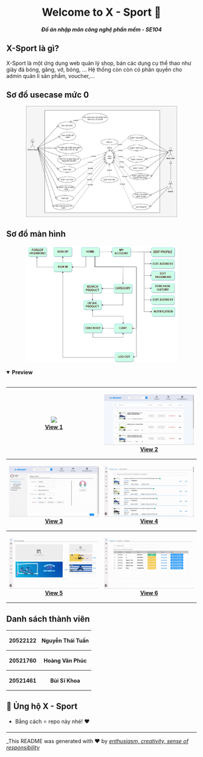 <h1 align="center">Welcome to X - Sport 👋</h1>
<h5 align="center"> Đồ án nhập môn công nghệ phần mềm - SE104 </h5>

##  X-Sport là gì?
X-Sport là một ứng dụng web quản lý shop, bán các dụng cụ thể thao như giày đá bóng, găng, vớ, bóng, ... Hệ thống còn còn có phân quyền cho admin quản lí sản phẩm, voucher,...

##  Sơ đồ usecase mức 0
<p align="center">
  <img width="400" src="https://github.com/bskhoa/resource/blob/main/x-sport/img/01_usecase_level_0.png"/>
  
</p>

##  Sơ đồ màn hình
<p align="center">
  <img width="400" src="https://github.com/bskhoa/resource/blob/main/x-sport/img/02_sodolienketmanhinh.png"/>
  
</p>
<details open>
<summary><strong>Preview</strong></summary> <br>
<table style="width:100%">
<tr>
    <th> <p align="center">
       <img src="https://github.com/bskhoa/resource/blob/main/x-sport/gif/01.gif"><br>
       <a href="https://github.com/bskhoa/Clothnest">View 1</a>
    </p> </th>
    <th> <p align="center">
       <img src="https://github.com/bskhoa/resource/blob/main/x-sport/gif/02.gif"><br>
       <a href="https://github.com/bskhoa/Clothnest">View 2</a>
    </p> </th>
</tr>
<tr>
    <th> <p align="center">
       <img src="https://github.com/bskhoa/resource/blob/main/x-sport/gif/03.gif"><br>
       <a href="https://github.com/bskhoa/Clothnest">View 3</a>
    </p> </th>    
    <th> <p align="center">
       <img src="https://github.com/bskhoa/resource/blob/main/x-sport/gif/04.gif"><br>
       <a href="https://github.com/bskhoa/Clothnest">View 4</a>
    </p> </th>
 </tr>
 <tr>
    <th> <p align="center">
       <img src="https://github.com/bskhoa/resource/blob/main/x-sport/gif/05.gif"><br>
       <a href="https://github.com/bskhoa/Clothnest">View 5</a>
    </p> </th>    
    <th> <p align="center">
       <img src="https://github.com/bskhoa/resource/blob/main/x-sport/gif/06.gif"><br>
       <a href="https://github.com/bskhoa/Clothnest">View 6</a>
    </p> </th>
 </tr>
</table>
</details>

##  Danh sách thành viên
<table style="width:100%">
<tr>
    <th> <p align="center">
       20522122
    </p> </th>
    <th> <p align="center">
       Nguyễn Thái Tuấn
    </p> </th>
</tr>
<tr>
    <th> <p align="center">
       20521760
    </p> </th>
    <th> <p align="center">
       Hoàng Văn Phúc
    </p> </th>
</tr>
<tr>
    <th> <p align="center">
       20521461
    </p> </th>
    <th> <p align="center">
       Bùi Sĩ Khoa
    </p> </th>
</tr>

</table>

## 👊 Ủng hộ X - Sport
- Bằng cách ⭐️ repo này nhé! ❤️
---
_This README was generated with  ❤️  by _[enthusiasm, creativity, sense of responsibility]([https://github.com/bskhoa/Website-X-Sport])_
